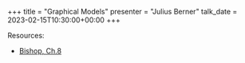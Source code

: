 +++
title = "Graphical Models"
presenter = "Julius Berner"
talk_date = 2023-02-15T10:30:00+00:00
+++

Resources:
- [Bishop, Ch.8](http://users.isr.ist.utl.pt/~wurmd/Livros/school/Bishop%20-%20Pattern%20Recognition%20And%20Machine%20Learning%20-%20Springer%20%202006.pdf)